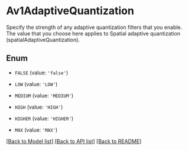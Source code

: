 # Av1AdaptiveQuantization

Specify the strength of any adaptive quantization filters that you enable. The value that you choose here applies to Spatial adaptive quantization (spatialAdaptiveQuantization).

## Enum

* `FALSE` (value: `'false'`)

* `LOW` (value: `'LOW'`)

* `MEDIUM` (value: `'MEDIUM'`)

* `HIGH` (value: `'HIGH'`)

* `HIGHER` (value: `'HIGHER'`)

* `MAX` (value: `'MAX'`)

[[Back to Model list]](../README.md#documentation-for-models) [[Back to API list]](../README.md#documentation-for-api-endpoints) [[Back to README]](../README.md)


